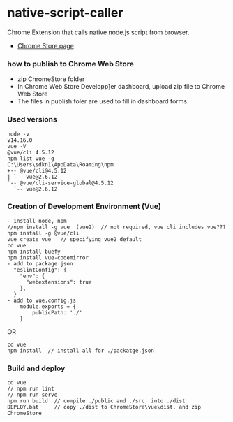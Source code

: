# native-script-caller
Chrome Extension that calls native node.js script from browser.

* [Chrome Store page](https://chrome.google.com/webstore/detail/native-script-caller/ckgdggmpioeabapnhoglbmeibhbdmmoe)

### how to publish to Chrome Web Store

* zip ChromeStore folder
* In Chrome Web Store Developp]er dashboard, upload zip file to Chrome Web Store
* The files in publish foler are used to fill in dashboard forms.

### Used versions

```
node -v
v14.16.0
vue -V
@vue/cli 4.5.12
npm list vue -g
C:\Users\sdkn1\AppData\Roaming\npm
+-- @vue/cli@4.5.12
| `-- vue@2.6.12
`-- @vue/cli-service-global@4.5.12
  `-- vue@2.6.12
```

### Creation of Development Environment (Vue)

```
- install node, npm
//npm install -g vue  (vue2)  // not required, vue cli includes vue???
npm install -g @vue/cli  
vue create vue   // specifying vue2 default
cd vue
npm install buefy
npm install vue-codemirror
- add to package.json
  "eslintConfig": {
    "env": {
      "webextensions": true
    },
  }
- add to vue.config.js
    module.exports = {
        publicPath: './'
    }

```

OR

```
cd vue
npm install  // install all for ./packatge.json
```

### Build and deploy

```
cd vue
// npm run lint
// npm run serve
npm run build  // compile ./public and ./src  into ./dist
DEPLOY.bat     // copy ./dist to ChromeStore\vue\dist, and zip ChromeStore
```
